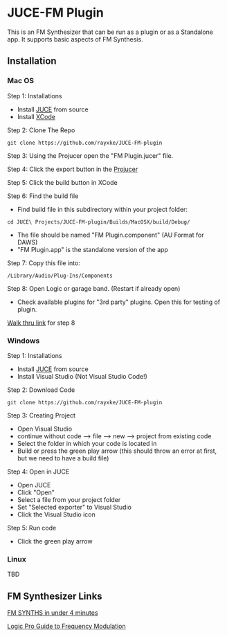 # JUCE-FM Plugin
  
This is an FM Synthesizer that can be run as a plugin or as a Standalone app. It supports basic aspects of FM Synthesis.   
    
## Installation
### Mac OS
Step 1: Installations

- Install [JUCE](https://juce.com) from source
- Install [XCode](https://developer.apple.com/xcode/)

Step 2: Clone The Repo
```
git clone https://github.com/rayxke/JUCE-FM-plugin
```


Step 3: Using the Projucer open the "FM Plugin.jucer" file.


Step 4: Click the export button in the [Projucer](https://juce.com/discover/projucer)

Step 5: Click the build button in XCode

Step 6: Find the build file
- Find build file in this subdirectory within your project folder:
```
cd JUCE\ Projects/JUCE-FM-plugin/Builds/MacOSX/build/Debug/
```
- The file should be named "FM Plugin.component" (AU Format for DAWS)
- "FM Plugin.app" is the standalone version of the app

Step 7: Copy this file into:
```
/Library/Audio/Plug-Ins/Components
```
Step 8: Open Logic or garage band. (Restart if already open)
- Check available plugins for "3rd party" plugins. Open this for testing of plugin.

[Walk thru link](https://producersociety.com/plug-ins-garageband/) for step 8 

### Windows

Step 1: Installations

- Install [JUCE](https://juce.com) from source
- Install Visual Studio (Not Visual Studio Code!)

Step 2: Download Code

```
git clone https://github.com/rayxke/JUCE-FM-plugin
```

Step 3: Creating Project

- Open Visual Studio
- continue without code --> file --> new --> project from existing code
- Select the folder in which your code is located in
- Build or press the green play arrow (this should throw an error at first, but we need to have a build file)

Step 4: Open in JUCE

- Open JUCE
- Click "Open"
- Select a file from your project folder
- Set "Selected exporter" to Visual Studio 
- Click the Visual Studio icon

Step 5: Run code

- Click the green play arrow

### Linux

TBD


## FM Synthesizer Links

[FM SYNTHS in under 4 minutes](https://www.youtube.com/watch?v=vvBl3YUBUyY)

[Logic Pro Guide to Frequency Modulation](https://support.apple.com/guide/logicpro/frequency-modulation-fm-synthesis-lgsife418213/mac)
